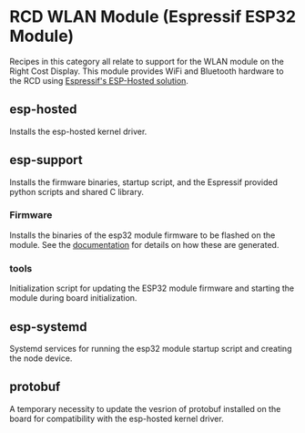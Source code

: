 # RCD WLAN Module (Espressif ESP32 Module)

Recipes in this category all relate to support for the WLAN module on the Right Cost Display. This module provides WiFi and Bluetooth hardware to the RCD using [Espressif's ESP-Hosted solution](https://github.com/espressif/esp-hosted).

## esp-hosted

Installs the esp-hosted kernel driver.

## esp-support

Installs the firmware binaries, startup script, and the Espressif provided python scripts and shared C library.

### Firmware

Installs the binaries of the esp32 module firmware to be flashed on the module. See the [documentation](https://dev.azure.com/HeliosEngineering/Right%20Cost%20Display/_git/meta-hlio-rcd?path=/docs/WLAN_ESP32_Module.md&anchor=esp32-module-firmware&_a=preview) for details on how these are generated.

### tools

Initialization script for updating the ESP32 module firmware and starting the module during board initialization.

## esp-systemd

Systemd services for running the esp32 module startup script and creating the node device.

## protobuf

A temporary necessity to update the vesrion of protobuf installed on the board for compatibility with the esp-hosted kernel driver.

